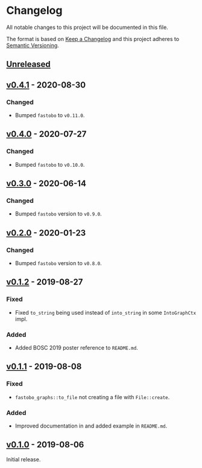 # Changelog
All notable changes to this project will be documented in this file.

The format is based on [Keep a Changelog](http://keepachangelog.com/en/1.0.0/)
and this project adheres to [Semantic Versioning](http://semver.org/spec/v2.0.0.html).


## [Unreleased]

[Unreleased]: https://github.com/fastobo/fastobo-graphs/compare/v0.4.0...HEAD

## [v0.4.1] - 2020-08-30
[v0.4.1]: https://github.com/fastobo/fastobo-graphs/compare/v0.4.0...v0.4.1
### Changed
- Bumped `fastobo` to `v0.11.0`.

## [v0.4.0] - 2020-07-27
[v0.4.0]: https://github.com/fastobo/fastobo-graphs/compare/v0.3.0...v0.4.0
### Changed
- Bumped `fastobo` to `v0.10.0`.

## [v0.3.0] - 2020-06-14
[v0.3.0]: https://github.com/fastobo/fastobo-graphs/compare/v0.2.0...v0.3.0
### Changed
- Bumped `fastobo` version to `v0.9.0`.

## [v0.2.0] - 2020-01-23
[v0.2.0]: https://github.com/fastobo/fastobo-graphs/compare/v0.1.2...v0.2.0
### Changed
- Bumped `fastobo` version to `v0.8.0`.

## [v0.1.2] - 2019-08-27
[v0.1.2]: https://github.com/fastobo/fastobo-graphs/compare/v0.1.1...v0.1.2
### Fixed
- Fixed `to_string` being used instead of `into_string` in some `IntoGraphCtx` impl.
### Added
- Added BOSC 2019 poster reference to `README.md`.

## [v0.1.1] - 2019-08-08
[v0.1.1]: https://github.com/fastobo/fastobo-graphs/compare/v0.1.0...v0.1.1
### Fixed
- `fastobo_graphs::to_file` not creating a file with `File::create`.
### Added
- Improved documentation in and added example in `README.md`.

## [v0.1.0] - 2019-08-06
[v0.1.0]: https://github.com/fastobo/fastobo-graphs/compare/a3d5dff...v0.1.0
Initial release.
